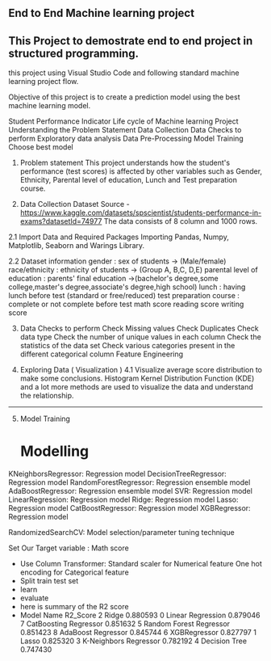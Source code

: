 ## End to End Machine learning project
## This Project to demostrate end to end project in structured programming.
this project using Visual Studio Code and following standard machine learning project flow.

Objective of this project is to create a prediction model using the best machine learning model.

Student Performance Indicator
Life cycle of Machine learning Project
Understanding the Problem Statement
Data Collection
Data Checks to perform
Exploratory data analysis
Data Pre-Processing
Model Training
Choose best model

1) Problem statement
This project understands how the student's performance (test scores) is affected by other variables such as Gender, Ethnicity, Parental level of education, Lunch and Test preparation course.

2) Data Collection
Dataset Source - https://www.kaggle.com/datasets/spscientist/students-performance-in-exams?datasetId=74977
The data consists of 8 column and 1000 rows.

2.1 Import Data and Required Packages
Importing Pandas, Numpy, Matplotlib, Seaborn and Warings Library.

2.2 Dataset information
gender : sex of students -> (Male/female)
race/ethnicity : ethnicity of students -> (Group A, B,C, D,E)
parental level of education : parents' final education ->(bachelor's degree,some college,master's degree,associate's degree,high school)
lunch : having lunch before test (standard or free/reduced)
test preparation course : complete or not complete before test
math score
reading score
writing score

3. Data Checks to perform
Check Missing values
Check Duplicates
Check data type
Check the number of unique values in each column
Check the statistics of the data set
Check various categories present in the different categorical column
Feature Engineering

4. Exploring Data ( Visualization )
4.1 Visualize average score distribution to make some conclusions.
Histogram
Kernel Distribution Function (KDE)
and a lot more methods are used to visualize the data and understand the relationship.

________________________________________________________________________________________

5. Model Training
   # Modelling

KNeighborsRegressor: Regression model
DecisionTreeRegressor: Regression model
RandomForestRegressor: Regression ensemble model
AdaBoostRegressor: Regression ensemble model
SVR: Regression model
LinearRegression: Regression model
Ridge: Regression model
Lasso: Regression model
CatBoostRegressor: Regression model
XGBRegressor: Regression model

RandomizedSearchCV: Model selection/parameter tuning technique


Set Our Target variable : Math score
- Use Column Transformer:
    Standard scaler for Numerical feature 
    One hot encoding for Categorical feature
- Split train test set
- learn
- evaluate
- here is summary of the R2 score
- 	Model Name	R2_Score
2	Ridge	0.880593
0	Linear Regression	0.879046
7	CatBoosting Regressor	0.851632
5	Random Forest Regressor	0.851423
8	AdaBoost Regressor	0.845744
6	XGBRegressor	0.827797
1	Lasso	0.825320
3	K-Neighbors Regressor	0.782192
4	Decision Tree	0.747430





